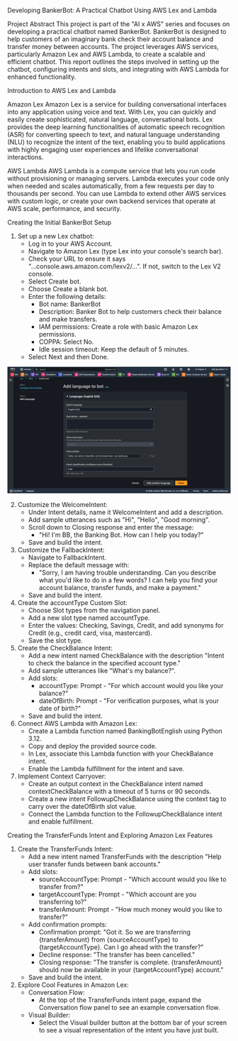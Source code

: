 Developing BankerBot: A Practical Chatbot Using AWS Lex and Lambda

Project Abstract
This project is part of the "AI x AWS" series and focuses on developing a practical chatbot named BankerBot. BankerBot is designed to help customers of an imaginary bank check their account balance and transfer money between accounts. The project leverages AWS services, particularly Amazon Lex and AWS Lambda, to create a scalable and efficient chatbot. This report outlines the steps involved in setting up the chatbot, configuring intents and slots, and integrating with AWS Lambda for enhanced functionality.

Introduction to AWS Lex and Lambda

Amazon Lex Amazon Lex is a service for building conversational interfaces into any application using voice and text. With Lex, you can quickly and easily create sophisticated, natural language, conversational bots. Lex provides the deep learning functionalities of automatic speech recognition (ASR) for converting speech to text, and natural language understanding (NLU) to recognize the intent of the text, enabling you to build applications with highly engaging user experiences and lifelike conversational interactions.

AWS Lambda AWS Lambda is a compute service that lets you run code without provisioning or managing servers. Lambda executes your code only when needed and scales automatically, from a few requests per day to thousands per second. You can use Lambda to extend other AWS services with custom logic, or create your own backend services that operate at AWS scale, performance, and security.

Creating the Initial BankerBot Setup
1. Set up a new Lex chatbot:
    * Log in to your AWS Account.
    * Navigate to Amazon Lex (type Lex into your console's search bar).
    * Check your URL to ensure it says "...console.aws.amazon.com/lexv2/...". If not, switch to the Lex V2 console.
    * Select Create bot.
    * Choose Create a blank bot.
    * Enter the following details:
        * Bot name: BankerBot
        * Description: Banker Bot to help customers check their balance and make transfers.
        * IAM permissions: Create a role with basic Amazon Lex permissions.
        * COPPA: Select No.
        * Idle session timeout: Keep the default of 5 minutes.
    * Select Next and then Done.

  ![Website Screenshot](images/S1.png)
   
2. Customize the WelcomeIntent:
    * Under Intent details, name it WelcomeIntent and add a description.
    * Add sample utterances such as "Hi", "Hello", "Good morning".
    * Scroll down to Closing response and enter the message:
        * "Hi! I'm BB, the Banking Bot. How can I help you today?"
    * Save and build the intent.
3. Customize the FallbackIntent:
    * Navigate to FallbackIntent.
    * Replace the default message with:
        * "Sorry, I am having trouble understanding. Can you describe what you'd like to do in a few words? I can help you find your account balance, transfer funds, and make a payment."
    * Save and build the intent.
4. Create the accountType Custom Slot:
    * Choose Slot types from the navigation panel.
    * Add a new slot type named accountType.
    * Enter the values: Checking, Savings, Credit, and add synonyms for Credit (e.g., credit card, visa, mastercard).
    * Save the slot type.
5. Create the CheckBalance Intent:
    * Add a new intent named CheckBalance with the description "Intent to check the balance in the specified account type."
    * Add sample utterances like "What's my balance?".
    * Add slots:
        * accountType: Prompt - "For which account would you like your balance?"
        * dateOfBirth: Prompt - "For verification purposes, what is your date of birth?"
    * Save and build the intent.
6. Connect AWS Lambda with Amazon Lex:
    * Create a Lambda function named BankingBotEnglish using Python 3.12.
    * Copy and deploy the provided source code.
    * In Lex, associate this Lambda function with your CheckBalance intent.
    * Enable the Lambda fulfillment for the intent and save.
7. Implement Context Carryover:
    * Create an output context in the CheckBalance intent named contextCheckBalance with a timeout of 5 turns or 90 seconds.
    * Create a new intent FollowupCheckBalance using the context tag to carry over the dateOfBirth slot value.
    * Connect the Lambda function to the FollowupCheckBalance intent and enable fulfillment.

Creating the TransferFunds Intent and Exploring Amazon Lex Features
1. Create the TransferFunds Intent:
    * Add a new intent named TransferFunds with the description "Help user transfer funds between bank accounts."
    * Add slots:
        * sourceAccountType: Prompt - "Which account would you like to transfer from?"
        * targetAccountType: Prompt - "Which account are you transferring to?"
        * transferAmount: Prompt - "How much money would you like to transfer?"
    * Add confirmation prompts:
        * Confirmation prompt: "Got it. So we are transferring {transferAmount} from {sourceAccountType} to {targetAccountType}. Can I go ahead with the transfer?"
        * Decline response: "The transfer has been cancelled."
        * Closing response: "The transfer is complete. {transferAmount} should now be available in your {targetAccountType} account."
    * Save and build the intent.
2. Explore Cool Features in Amazon Lex:
    * Conversation Flow:
        * At the top of the TransferFunds intent page, expand the Conversation flow panel to see an example conversation flow.
    * Visual Builder:
        * Select the Visual builder button at the bottom bar of your screen to see a visual representation of the intent you have just built.

